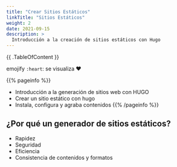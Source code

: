 ```yaml
---
title: "Crear Sitios Estáticos"
linkTitle: "Sitios Estáticos"
weight: 2
date: 2021-09-15
description: >
  Introducción a la creación de sitios estáticos con Hugo
---
```


{{ .TableOfContent }}


emojify  `:heart`:  se visualiza :heart:

{{% pageinfo %}}
* Introducción a la generación de sitios web con HUGO
* Crear un sitio estático con hugo
* Instala, configura y agraba contenidos
{{% /pageinfo %}}

## ¿Por qué un generador de sitios estáticos?

* Rapidez
* Seguridad
* Eficiencia
* Consistencia de contenidos y formatos
